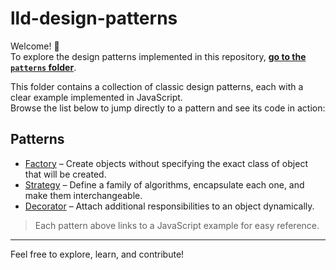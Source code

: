 # lld-design-patterns

Welcome! 👋  
To explore the design patterns implemented in this repository, **[go to the `patterns` folder](./patterns/)**.

This folder contains a collection of classic design patterns, each with a clear example implemented in JavaScript.  
Browse the list below to jump directly to a pattern and see its code in action:

## Patterns


- [Factory](./patterns/Factory.js) – Create objects without specifying the exact class of object that will be created.
- [Strategy](./patterns/Strategy.js) – Define a family of algorithms, encapsulate each one, and make them interchangeable.
- [Decorator](./patterns/Decorator.js) – Attach additional responsibilities to an object dynamically.

> Each pattern above links to a JavaScript example for easy reference.

---

Feel free to explore, learn, and contribute!

